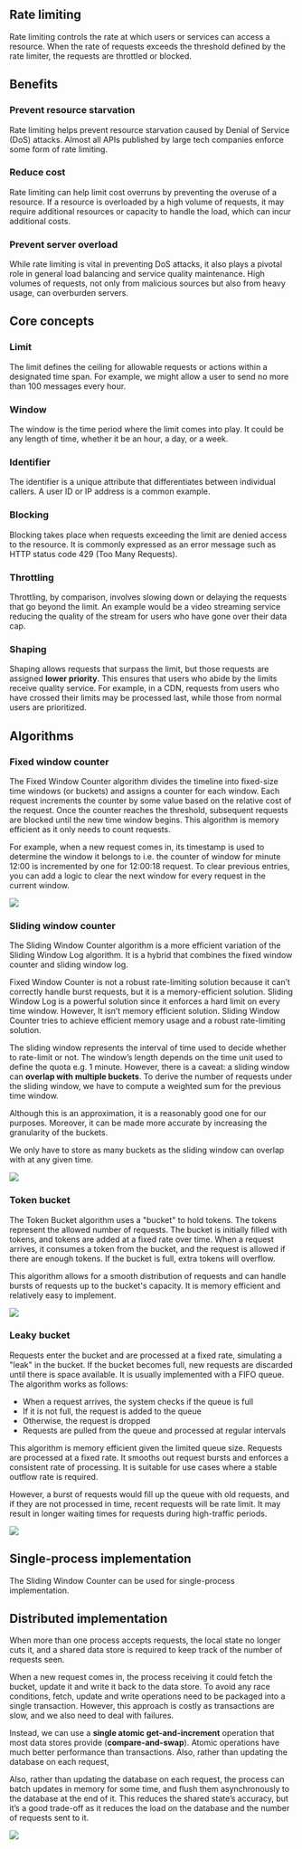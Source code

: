 ## Rate limiting

Rate limiting controls the rate at which users or services can access a resource. When the rate of requests exceeds the threshold defined by the rate limiter, the requests are throttled or blocked.

## Benefits

### Prevent resource starvation

Rate limiting helps prevent resource starvation caused by Denial of Service (DoS) attacks. Almost all APIs published by large tech companies enforce some form of rate limiting.

### Reduce cost

Rate limiting can help limit cost overruns by preventing the overuse of a resource. If a resource is overloaded by a high volume of requests, it may require additional resources or capacity to handle the load, which can incur additional costs.

### Prevent server overload

While rate limiting is vital in preventing DoS attacks, it also plays a pivotal role in general load balancing and service quality maintenance. High volumes of requests, not only from malicious sources but also from heavy usage, can overburden servers.

## Core concepts

### Limit

The limit defines the ceiling for allowable requests or actions within a designated time span. For example, we might allow a user to send no more than 100 messages every hour.

### Window

The window is the time period where the limit comes into play. It could be any length of time, whether it be an hour, a day, or a week.

### Identifier

The identifier is a unique attribute that differentiates between individual callers. A user ID or IP address is a common example.

### Blocking

Blocking takes place when requests exceeding the limit are denied access to the resource. It is commonly expressed as an error message such as HTTP status code 429 (Too Many Requests).

### Throttling

Throttling, by comparison, involves slowing down or delaying the requests that go beyond the limit. An example would be a video streaming service reducing the quality of the stream for users who have gone over their data cap.

### Shaping

Shaping allows requests that surpass the limit, but those requests are assigned **lower priority**. This ensures that users who abide by the limits receive quality service. For example, in a CDN, requests from users who have crossed their limits may be processed last, while those from normal users are prioritized.

## Algorithms

### Fixed window counter

The Fixed Window Counter algorithm divides the timeline into fixed-size time windows (or buckets) and assigns a counter for each window. Each request increments the counter by some value based on the relative cost of the request. Once the counter reaches the threshold, subsequent requests are blocked until the new time window begins. This algorithm is memory efficient as it only needs to count requests.

For example, when a new request comes in, its timestamp is used to determine the window it belongs to i.e. the counter of window for minute 12:00 is incremented by one for 12:00:18 request. To clear previous entries, you can add a logic to clear the next window for every request in the current window.

<img src="../assets/fixed-window-counter.png">

### Sliding window counter

The Sliding Window Counter algorithm is a more efficient variation of the Sliding Window Log algorithm. It is a hybrid that combines the fixed window counter and sliding window log.

Fixed Window Counter is not a robust rate-limiting solution because it can’t correctly handle burst requests, but it is a memory-efficient solution. Sliding Window Log is a powerful solution since it enforces a hard limit on every time window. However, It isn’t memory efficient solution. Sliding Window Counter tries to achieve efficient memory usage and a robust rate-limiting solution.

The sliding window represents the interval of time used to decide whether to rate-limit or not. The window’s length depends on the time unit used to define the quota e.g. 1 minute. However, there is a caveat: a sliding window can **overlap with multiple buckets**. To derive the number of requests under the sliding window, we have to compute a weighted sum for the previous time window.

Although this is an approximation, it is a reasonably good one for our purposes. Moreover, it can be made more accurate by increasing the granularity of the buckets.

We only have to store as many buckets as the sliding window can overlap with at any given time.

<img src="../assets/sliding-window-counter.png">

### Token bucket

The Token Bucket algorithm uses a "bucket" to hold tokens. The tokens represent the allowed number of requests. The bucket is initially filled with tokens, and tokens are added at a fixed rate over time. When a request arrives, it consumes a token from the bucket, and the request is allowed if there are enough tokens. If the bucket is full, extra tokens will overflow.

This algorithm allows for a smooth distribution of requests and can handle bursts of requests up to the bucket's capacity. It is memory efficient and relatively easy to implement.

<img src="../assets/token-bucket.png">

### Leaky bucket

Requests enter the bucket and are processed at a fixed rate, simulating a "leak" in the bucket. If the bucket becomes full, new requests are discarded until there is space available. It is usually implemented with a FIFO queue. The algorithm works as follows:

- When a request arrives, the system checks if the queue is full
- If it is not full, the request is added to the queue
- Otherwise, the request is dropped
- Requests are pulled from the queue and processed at regular intervals

This algorithm is memory efficient given the limited queue size. Requests are processed at a fixed rate. It smooths out request bursts and enforces a consistent rate of processing. It is suitable for use cases where a stable outflow rate is required.

However, a burst of requests would fill up the queue with old requests, and if they are not processed in time, recent requests will be rate limit. It may result in longer waiting times for requests during high-traffic periods.

<img src="../assets/leaky-bucket.png">

## Single-process implementation

The Sliding Window Counter can be used for single-process implementation.

## Distributed implementation

When more than one process accepts requests, the local state no longer cuts it, and a shared data store is required to keep track of the number of requests seen.

When a new request comes in, the process receiving it could fetch the bucket, update it and write it back to the data store. To avoid any race conditions, fetch, update and write operations need to be packaged into a single transaction. However, this approach is costly as transactions are slow, and we also need to deal with failures.

Instead, we can use a **single atomic get-and-increment** operation that most data stores provide (**compare-and-swap**). Atomic operations have much better performance than transactions. Also, rather than updating the database on each request,

Also, rather than updating the database on each request, the process can batch updates in memory for some time, and flush them asynchronously to the database at the end of it. This reduces the shared state’s accuracy, but it’s a good trade-off as it reduces the load on the database and the number of requests sent to it.

<img src="../assets/distributed-rate-limiting.png">
